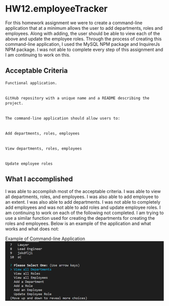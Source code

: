 # HW12.employeeTracker

For this homework assignment we were to create a command-line application that at a minimum allows the user to add departments, roles and employees.  Along with adding, the user should be able to view each of the above and update the employee roles.  Through the process of creating this command-line application, I used the MySQL NPM package and InquirerJs NPM package. I was not able to complete every step of this assignment and I am continuing to work on this.  

## Acceptable Criteria
```
Functional application.


GitHub repository with a unique name and a README describing the project.


The command-line application should allow users to:


Add departments, roles, employees


View departments, roles, employees


Update employee roles
```

## What I accomplished

I was able to accomplish most of the acceptable criteria.  I was able to view all departments, roles, and employees.  I was also able to add employee to an extent.  I was also able to add departments.  I was not able to completely add employees and was not able to add roles and update employee roles.  I am continuing to work on each of the following not completed.  I am trying to use a similar function used for creating the departments for creating the roles and employees.  Below is an example of the application and what works and what does not:

Example of Command-line Application
![Example](/assets/appExample.gif)


